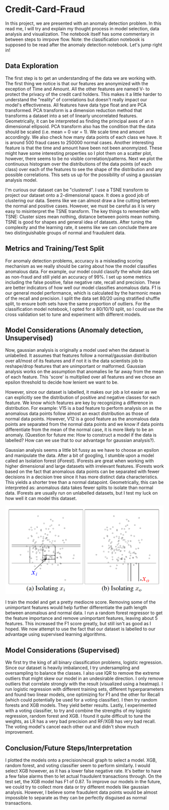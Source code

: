 # Credit-Card-Fraud
In this project, we are presented with an anomaly detection problem. In this read me, I will try and explain my thought process in model selection, data analysis and visualization. The notebook itself has some commentary in between steps to imrpove flow. Note: the classification notebook is supposed to be read after the anomaly detection notebook. Let's jump right in!

## Data Exploration
The first step is to get an understanding of the data we are working with.
The first thing we notice is that our features are anonymized with the exception of Time and Amount. All the other features are named V- to protect the privacy of the credit card holders. This makes it a little harder to understand the "reality" of correlations but doesn't really impact our model's effectiveness. All features have data type float and are PCA transformed. PCA transform is a dimension reduction method that transforms a dataset into a set of linearly uncorrelated features. Geometrically, it can be interpreted as finding the principal axes of an n dimensional ellipsoid. PCA transform also has the condition that the data should be scaled (i.e. mean = 0 var = 1). We scale time and amount accordingly.
We also check how many data points of each class we have. It is around 500 fraud cases to 250000 normal cases.
Another interesting feature is that the time and amount have been not been anonmyized. These might have some interesting properties so I plot them on a scatter plot, however, there seems to be no visible correlation/patterns.
Next we plot the continuous histogram over the distributions of the data points (of each class) over each of the features to see the shape of the distribution and any possible correlations. This sets us up for the possibility of using a gaussian analysis model.

I'm curious our dataset can be "clustered". I use a TSNE transform to project our dataset onto a 2-dimensional space. It does a good job of clustering our data. Seems like we can almost draw a line cutting between the normal and positive cases. However, we must be careful as it is very easy to misinterpret the TSNE transform. The key things to remember with TSNE: Cluster sizes mean nothing, distance between points mean nothing. TSNE is good for shapes and general idea of datasets. After tuning the complexity and the learning rate, it seems like we can conclude there are two distinguishable groups of normal and fraudulent data.

## Metrics and Training/Test Split
For anomaly detection problems, accuracy is a misleading scoring mechanism as we really should be caring about how the model classifies anomalous data. For example, our model could classify the whole data set as non-fraud and still yield an accuracy of 99%. I set up some metrics including the false positive, false negative rate, recall and precision. These are better indicators of how well our model classifies anomalous data. F1 is our general model performance, which is calculated by the harmonic mean of the recall and precision. I split the data set 80/20 using stratified shuffle split, to ensure both sets have the same proportion of outliers. For the classification model notebook, I opted for a 80/10/10 split, so I could use the cross validation set to tune and experiment with different models.

## Model Considerations (Anomaly detection, Unsupervised)
Now, gaussian analysis is originally a model used when the dataset is unlabelled. It assumes that features follow a normal/gaussian distribution over all/most of its features and if not it is the data scientists job to reshape/drop features that are unimportant or malformed. Gaussian analysis works on the assumption that anomalies lie far away from the mean of each feature. This 'score' is multiplied over all features and we chose an epsilon threshold to decide how lenient we want to be.

However, since our dataset is labelled, it makes our job a lot easier as we can explicitly see the distribution of positive and negative classes for each feature. We know which features are key by recognizing a difference in distribution. For example:
V15 is a bad feature to perform analysis on as the anomalous data points follow almost an exact distribution as those of normal data points. However, V12 is a good feature as the anomalous data points are separated from the normal data points and we know if data points differentiate from the mean of the normal case, it is more likely to be an anomaly. (Question for future me: How to construct a model if the data is labelled? How can we use that to our advantage for gaussian analysis?).

Gaussian analysis seems a little bit fussy as we have to choose an epsilon and manipulate the data. After a bit of googling, I stumble upon a model called an Isolation forest (iForest). IForests are great when working with higher dimensional and large datasets with irrelevant features. IForests work based on the fact that anomalous data points can be separated with fewer decisions in a decision tree since it has more distinct data characteristics. This yields a shorter tree than a normal datapoint. Geometrically, this can be interpreted as: anomalous data takes fewer splits to isolate than normal data.  IForests are usually run on unlabelled datasets, but I test my luck on how well it can model this dataset.

<div style="text-align: center"><img src="images/iForest.png" alt="iForest" width="600"/></div>

I train the model and get a pretty mediocre score. Removing some of the unimportant features would help further differentiate the path length between anomalous and normal data. I run a random forest regressor to get the feature importance and remove unimportant features, leaving about 5 features. This increased the F1 score greatly, but still isn't as good as I hoped. We now attempt to use the fact that our dataset is labelled to our advantage using supervised learning algorithms.

## Model Considerations (Supervised)
We first try the king of all binary classification problems, logistic regression. Since our dataset is heavily imbalanced, I try undersampling and oversampling to balance the classes. I also use IQR to remove the extreme outliers that might skew our model in an undesirable direction. I only remove outliers that correlate strongly with the result (visualized using a heatmap). I run logistic regression with different training sets, different hyperparameters and found two linear models, one optimizing for F1 and the other for Recall (which could potentially be used for a voting classifier). I then try random forests and XGB models. They yield better results. Lastly, I experimented with a voting classifier, to try and combine the strengths of my logistic regression, random forest and XGB. I found it quite difficult to tune the weights, as LR has a very bad precision and RF/XGB has very bad recall. The voting model's cancel each other out and didn't show much improvement.

## Conclusion/Future Steps/Interpretation
I plotted the models onto a precision/recall graph to select a model. XGB, random forest, and voting classifier seem to perform similarly. I would select XGB however, as it has a lower false negative rate. It's better to have a few false alarms then to let actual fraudulent transactions through. On the test set, the XGB model has F1 of 0.87.
To improve our models in the future, we could try to collect more data or try different models like gaussian analysis. However, I believe some fraudulent data points would be almost impossible to separate as they can be perfectly disguised as normal transactions.
